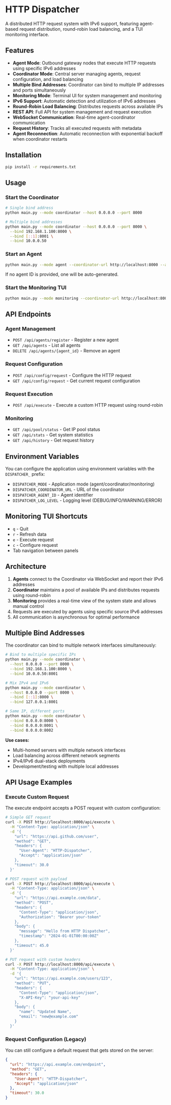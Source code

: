 # HTTP Dispatcher

A distributed HTTP request system with IPv6 support, featuring agent-based request distribution, round-robin load balancing, and a TUI monitoring interface.

## Features

- **Agent Mode**: Outbound gateway nodes that execute HTTP requests using specific IPv6 addresses
- **Coordinator Mode**: Central server managing agents, request configuration, and load balancing
- **Multiple Bind Addresses**: Coordinator can bind to multiple IP addresses and ports simultaneously
- **Monitoring Mode**: Terminal UI for system management and monitoring
- **IPv6 Support**: Automatic detection and utilization of IPv6 addresses
- **Round-Robin Load Balancing**: Distributes requests across available IPs
- **REST API**: Full API for system management and request execution
- **WebSocket Communication**: Real-time agent-coordinator communication
- **Request History**: Tracks all executed requests with metadata
- **Agent Reconnection**: Automatic reconnection with exponential backoff when coordinator restarts

## Installation

```bash
pip install -r requirements.txt
```

## Usage

### Start the Coordinator

```bash
# Single bind address
python main.py --mode coordinator --host 0.0.0.0 --port 8000

# Multiple bind addresses
python main.py --mode coordinator --host 0.0.0.0 --port 8000 \
  --bind 192.168.1.100:8000 \
  --bind [::1]:8001 \
  --bind 10.0.0.50
```

### Start an Agent

```bash
python main.py --mode agent --coordinator-url http://localhost:8000 --agent-id agent-01
```

If no agent ID is provided, one will be auto-generated.

### Start the Monitoring TUI

```bash
python main.py --mode monitoring --coordinator-url http://localhost:8000
```

## API Endpoints

### Agent Management
- `POST /api/agents/register` - Register a new agent
- `GET /api/agents` - List all agents
- `DELETE /api/agents/{agent_id}` - Remove an agent

### Request Configuration
- `POST /api/config/request` - Configure the HTTP request
- `GET /api/config/request` - Get current request configuration

### Request Execution
- `POST /api/execute` - Execute a custom HTTP request using round-robin

### Monitoring
- `GET /api/pool/status` - Get IP pool status
- `GET /api/stats` - Get system statistics
- `GET /api/history` - Get request history

## Environment Variables

You can configure the application using environment variables with the `DISPATCHER_` prefix:

- `DISPATCHER_MODE` - Application mode (agent/coordinator/monitoring)
- `DISPATCHER_COORDINATOR_URL` - URL of the coordinator
- `DISPATCHER_AGENT_ID` - Agent identifier
- `DISPATCHER_LOG_LEVEL` - Logging level (DEBUG/INFO/WARNING/ERROR)

## Monitoring TUI Shortcuts

- `q` - Quit
- `r` - Refresh data
- `e` - Execute request
- `c` - Configure request
- Tab navigation between panels

## Architecture

1. **Agents** connect to the Coordinator via WebSocket and report their IPv6 addresses
2. **Coordinator** maintains a pool of available IPs and distributes requests using round-robin
3. **Monitoring** provides a real-time view of the system state and allows manual control
4. Requests are executed by agents using specific source IPv6 addresses
5. All communication is asynchronous for optimal performance

## Multiple Bind Addresses

The coordinator can bind to multiple network interfaces simultaneously:

```bash
# Bind to multiple specific IPs
python main.py --mode coordinator \
  --host 0.0.0.0 --port 8000 \
  --bind 192.168.1.100:8000 \
  --bind 10.0.0.50:8001

# Mix IPv4 and IPv6
python main.py --mode coordinator \
  --host 0.0.0.0 --port 8000 \
  --bind [::1]:8000 \
  --bind 127.0.0.1:8001

# Same IP, different ports
python main.py --mode coordinator \
  --bind 0.0.0.0:8000 \
  --bind 0.0.0.0:8001 \
  --bind 0.0.0.0:8002
```

**Use cases:**
- Multi-homed servers with multiple network interfaces
- Load balancing across different network segments
- IPv4/IPv6 dual-stack deployments
- Development/testing with multiple local addresses

## API Usage Examples

### Execute Custom Request

The execute endpoint accepts a POST request with custom configuration:

```bash
# Simple GET request
curl -X POST http://localhost:8000/api/execute \
  -H "Content-Type: application/json" \
  -d '{
    "url": "https://api.github.com/user",
    "method": "GET",
    "headers": {
      "User-Agent": "HTTP-Dispatcher",
      "Accept": "application/json"
    },
    "timeout": 30.0
  }'

# POST request with payload
curl -X POST http://localhost:8000/api/execute \
  -H "Content-Type: application/json" \
  -d '{
    "url": "https://api.example.com/data",
    "method": "POST",
    "headers": {
      "Content-Type": "application/json",
      "Authorization": "Bearer your-token"
    },
    "body": {
      "message": "Hello from HTTP Dispatcher",
      "timestamp": "2024-01-01T00:00:00Z"
    },
    "timeout": 45.0
  }'

# PUT request with custom headers
curl -X POST http://localhost:8000/api/execute \
  -H "Content-Type: application/json" \
  -d '{
    "url": "https://api.example.com/users/123",
    "method": "PUT",
    "headers": {
      "Content-Type": "application/json",
      "X-API-Key": "your-api-key"
    },
    "body": {
      "name": "Updated Name",
      "email": "new@example.com"
    }
  }'
```

### Request Configuration (Legacy)

You can still configure a default request that gets stored on the server:

```json
{
  "url": "https://api.example.com/endpoint",
  "method": "GET",
  "headers": {
    "User-Agent": "HTTP-Dispatcher",
    "Accept": "application/json"
  },
  "timeout": 30.0
}
```
